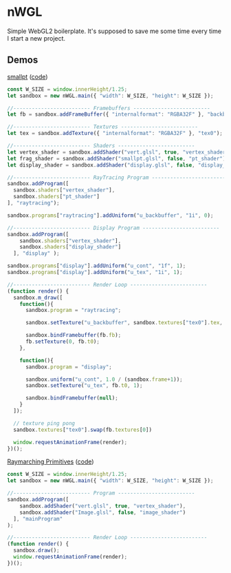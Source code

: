 # nWGL

Simple WebGL2 boilerplate. It's supposed to save me some time every time I start a new project.

## Demos
[smallpt](https://mourtz.github.io/nWGL-examples/smallpt/smallpt.html) 
([code](https://github.com/Mourtz/nWGL-examples/tree/master/smallpt))

```js
const W_SIZE = window.innerHeight/1.25;
let sandbox = new nWGL.main({ "width": W_SIZE, "height": W_SIZE });

//------------------------- Framebuffers -------------------------
let fb = sandbox.addFrameBuffer({ "internalformat": "RGBA32F" }, "backbuffer");

//------------------------- Textures -------------------------
let tex = sandbox.addTexture({ "internalformat": "RGBA32F" }, "tex0");

//------------------------- Shaders -------------------------
let vertex_shader = sandbox.addShader("vert.glsl", true, "vertex_shader");
let frag_shader = sandbox.addShader("smallpt.glsl", false, "pt_shader");
let display_shader = sandbox.addShader("display.glsl", false, "display_shader");

//------------------------- RayTracing Program -------------------------
sandbox.addProgram([
  sandbox.shaders["vertex_shader"], 
  sandbox.shaders["pt_shader"] 
], "raytracing");

sandbox.programs["raytracing"].addUniform("u_backbuffer", "1i", 0);

//------------------------- Display Program -------------------------
sandbox.addProgram([
    sandbox.shaders["vertex_shader"],
    sandbox.shaders["display_shader"]
  ], "display" );

sandbox.programs["display"].addUniform("u_cont", "1f", 1);    
sandbox.programs["display"].addUniform("u_tex", "1i", 1);

//------------------------- Render Loop -------------------------
(function render() {
  sandbox.m_draw([
    function(){
      sandbox.program = "raytracing";

      sandbox.setTexture("u_backbuffer", sandbox.textures["tex0"].tex, 0);

      sandbox.bindFramebuffer(fb.fb);
      fb.setTexture(0, fb.t0);
    },

    function(){
      sandbox.program = "display";

      sandbox.uniform("u_cont", 1.0 / (sandbox.frame+1));
      sandbox.setTexture("u_tex", fb.t0, 1);

      sandbox.bindFramebuffer(null);
    }
  ]);

  // texture ping pong
  sandbox.textures["tex0"].swap(fb.textures[0])

  window.requestAnimationFrame(render);
})();
```
[Raymarching Primitives](https://mourtz.github.io/nWGL-examples/raymarching_primitives/raymarching_primitives.html)
([code](https://github.com/Mourtz/nWGL-examples/tree/master/raymarching_primitives))
```js
const W_SIZE = window.innerHeight/1.25;
let sandbox = new nWGL.main({ "width": W_SIZE, "height": W_SIZE });

//------------------------- Program -------------------------
sandbox.addProgram([
    sandbox.addShader("vert.glsl", true, "vertex_shader"),
    sandbox.addShader("Image.glsl", false, "image_shader")
  ], "mainProgram"
);

//------------------------- Render Loop -------------------------
(function render() {
  sandbox.draw();
  window.requestAnimationFrame(render);
})();
```
